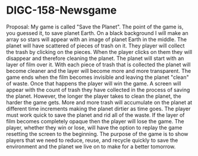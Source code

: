 # DIGC-158-Newsgame

Proposal:
My game is called "Save the Planet". The point of the game is, you guessed it, to save planet Earth. On a black background I will make an array so stars will appear with an image of planet Earth in the middle. The planet will have scattered of pieces of trash on it. They player will collect the trash by clicking on the pieces. When the player clicks on them they will disappear and therefore cleaning the planet. The planet will start with an layer of film over it. With each piece of trash that is collected the planet will become cleaner and the layer will become more and more transparent. The game ends when the film becomes invisible and leaving the planet "clean" of waste. Once that happens the player will win the game. A screen will appear with the count of trash they have collected in the process of saving the planet. However, the longer the player takes to clean the planet, the harder the game gets. More and more trash will accumulate on the planet at different time increments making the planet dirtier as time goes. The player must work quick to save the planet and rid all of the waste. If the layer of film becomes completely opaque then the player will lose the game. The player, whether they win or lose, will have the option to replay the game resetting the screen to the beginning. The purpose of the game is to show players that we need to reduce, reuse, and recycle quickly to save the environment and the planet we live on to make for a better tomorrow.
